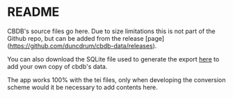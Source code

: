 # README

CBDB's source files go here. Due to size limitations this is not part of the Github repo,
but can be added from the release [page] (https://github.com/duncdrum/cbdb-data/releases).  

You can also download the SQLite file used to generate the export 
[here](https://hu-my.sharepoint.com/personal/hongsuwang_fas_harvard_edu/_layouts/15/guestaccess.aspx?guestaccesstoken=3E8k6iahdJx2Ew6k%2BAeKHDuP4DSSFzbpy02BbfjXhKs%3D&docid=09fda1531e3214410a18eb2aece0b003f) 
to add your own copy  of cbdb's data.

The app works 100% with the tei files, only when developing the conversion scheme would it be necessary to add contents here. 

